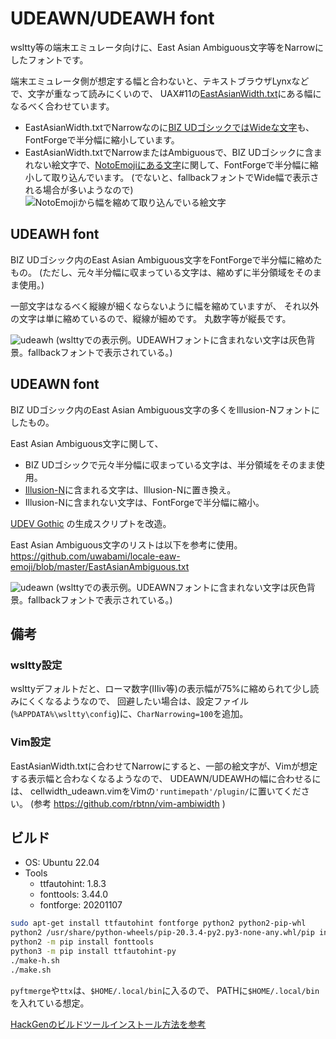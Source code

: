 # UDEAWN/UDEAWH font

wsltty等の端末エミュレータ向けに、East Asian Ambiguous文字等をNarrowにしたフォントです。

端末エミュレータ側が想定する幅と合わないと、テキストブラウザLynxなどで、文字が重なって読みにくいので、
UAX#11の[EastAsianWidth.txt](https://www.unicode.org/Public/UCD/latest/ucd/EastAsianWidth.txt)にある幅になるべく合わせています。

* EastAsianWidth.txtでNarrowなのに[BIZ UDゴシックではWideな文字](WidthMismatch.txt)も、FontForgeで半分幅に縮小しています。
* EastAsianWidth.txtでNarrowまたはAmbiguousで、BIZ UDゴシックに含まれない絵文字で、[NotoEmojiにある文字](WidthMismatchNotoEmoji.txt)に関して、FontForgeで半分幅に縮小して取り込んでいます。
  (でないと、fallbackフォントでWide幅で表示される場合が多いようなので)
  ![NotoEmojiから幅を縮めて取り込んでいる絵文字](https://user-images.githubusercontent.com/761487/233821627-4fcf334e-719f-4ac3-b641-4b344fbc1c89.png)

## UDEAWH font
BIZ UDゴシック内のEast Asian Ambiguous文字をFontForgeで半分幅に縮めたもの。
(ただし、元々半分幅に収まっている文字は、縮めずに半分領域をそのまま使用。)

一部文字はなるべく縦線が細くならないように幅を縮めていますが、
それ以外の文字は単に縮めているので、縦線が細めです。
丸数字等が縦長です。

![udeawh](https://user-images.githubusercontent.com/761487/232277599-22a81805-88a7-4e17-b689-1c011c2a9ed6.png)
(wslttyでの表示例。UDEAWHフォントに含まれない文字は灰色背景。fallbackフォントで表示されている。)

## UDEAWN font
BIZ UDゴシック内のEast Asian Ambiguous文字の多くをIllusion-Nフォントにしたもの。

East Asian Ambiguous文字に関して、
+ BIZ UDゴシックで元々半分幅に収まっている文字は、半分領域をそのまま使用。
+ [Illusion-N](https://github.com/tomonic-x/Illusion)に含まれる文字は、Illusion-Nに置き換え。
+ Illusion-Nに含まれない文字は、FontForgeで半分幅に縮小。

[UDEV Gothic](https://github.com/yuru7/udev-gothic) の生成スクリプトを改造。

East Asian Ambiguous文字のリストは以下を参考に使用。
https://github.com/uwabami/locale-eaw-emoji/blob/master/EastAsianAmbiguous.txt

![udeawn](https://user-images.githubusercontent.com/761487/232278123-8aa5a254-5bc9-4d3b-9304-225521dfcf37.png)
(wslttyでの表示例。UDEAWNフォントに含まれない文字は灰色背景。fallbackフォントで表示されている。)

## 備考
### wsltty設定
wslttyデフォルトだと、ローマ数字(Ⅲⅳ等)の表示幅が75%に縮められて少し読みにくくなるようなので、
回避したい場合は、設定ファイル(`%APPDATA%\wsltty\config`)に、`CharNarrowing=100`を追加。

### Vim設定
EastAsianWidth.txtに合わせてNarrowにすると、一部の絵文字が、Vimが想定する表示幅と合わなくなるようなので、
UDEAWN/UDEAWHの幅に合わせるには、
cellwidth_udeawn.vimをVimの`'runtimepath'/plugin/`に置いてください。
(参考 https://github.com/rbtnn/vim-ambiwidth )

## ビルド

* OS: Ubuntu 22.04
* Tools
  * ttfautohint: 1.8.3
  * fonttools: 3.44.0
  * fontforge: 20201107

```sh
sudo apt-get install ttfautohint fontforge python2 python2-pip-whl
python2 /usr/share/python-wheels/pip-20.3.4-py2.py3-none-any.whl/pip install --no-index /usr/share/python-wheels/pip-20.3.4-py2.py3-none-any.whl
python2 -m pip install fonttools
python3 -m pip install ttfautohint-py
./make-h.sh
./make.sh
```

`pyftmerge`や`ttx`は、`$HOME/.local/bin`に入るので、
PATHに`$HOME/.local/bin`を入れている想定。

[HackGenのビルドツールインストール方法を参考](https://github.com/yuru7/HackGen#%E3%83%93%E3%83%AB%E3%83%89%E3%83%84%E3%83%BC%E3%83%AB%E3%81%AE%E3%82%A4%E3%83%B3%E3%82%B9%E3%83%88%E3%83%BC%E3%83%AB%E6%96%B9%E6%B3%95%E3%81%A8%E6%B3%A8%E6%84%8F%E7%82%B9)

